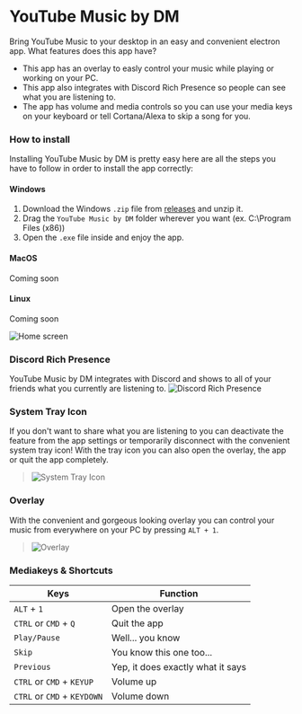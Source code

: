 # **YouTube Music by DM**
Bring YouTube Music to your desktop in an easy and convenient electron app.
What features does this app have?
* This app has an overlay to easly control your music while playing or working on your PC.
* This app also integrates with Discord Rich Presence so people can see what you are listening to.
* The app has volume and media controls so you can use your media keys on your keyboard or tell Cortana/Alexa to skip a song for you.

### How to install
Installing YouTube Music by DM is pretty easy here are all the steps you have to follow in order to install the app correctly:
#### Windows
1. Download the Windows `.zip` file from [releases](https://github.com/DM164/YouTubeMusic-by-DM/releases) and unzip it.
2. Drag the `YouTube Music by DM` folder wherever you want (ex. C:\Program Files (x86))
3. Open the `.exe` file inside and enjoy the app.
#### MacOS
Coming soon
#### Linux
Coming soon

![Home screen](https://i.imgur.com/KiNgRxu.png)

### Discord Rich Presence
YouTube Music by DM integrates with Discord and shows to all of your friends what you currently are listening to.
![Discord Rich Presence](https://i.imgur.com/UXKc8M2.png)

### System Tray Icon
If you don't want to share what you are listening to you can deactivate the feature from the app settings or temporarily disconnect with the convenient system tray icon!
With the tray icon you can also open the overlay, the app or quit the app completely.
> ![System Tray Icon](https://i.imgur.com/CWpJwiG.png)

### Overlay
With the convenient and gorgeous looking overlay you can control your music from everywhere on your PC by pressing `ALT + 1`.
> ![Overlay](https://i.imgur.com/wE68qLv.png)

### Mediakeys & Shortcuts
Keys | Function
------------ | -------------
`ALT` + `1` | Open the overlay
`CTRL` or `CMD` + `Q` | Quit the app
`Play/Pause` | Well... you know
`Skip` | You know this one too...
`Previous` | Yep, it does exactly what it says
`CTRL` or `CMD` + `KEYUP` | Volume up
`CTRL` or `CMD` + `KEYDOWN` | Volume down
